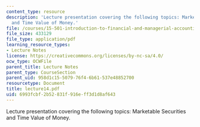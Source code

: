 ```yaml
---
content_type: resource
description: 'Lecture presentation covering the following topics: Marketable Securities
  and Time Value of Money.'
file: /courses/15-501-introduction-to-financial-and-managerial-accounting-spring-2004/6993fcbf2b52831f916eff3d1d8af643_lecture14.pdf
file_size: 433129
file_type: application/pdf
learning_resource_types:
- Lecture Notes
license: https://creativecommons.org/licenses/by-nc-sa/4.0/
ocw_type: OCWFile
parent_title: Lecture Notes
parent_type: CourseSection
parent_uid: 958d1c15-5079-76f4-6b61-537e48852700
resourcetype: Document
title: lecture14.pdf
uid: 6993fcbf-2b52-831f-916e-ff3d1d8af643
---
```

Lecture presentation covering the following topics: Marketable Securities and Time Value of Money.